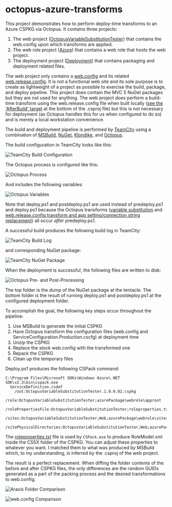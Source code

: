 octopus-azure-transforms
========================

This project demonstrates how to perform deploy-time transforms to an Azure CSPKG via Octopus. It contains three projects:

1. The web project ([OctopusVariableSubstitutionTester](https://github.com/davidpeden3/octopus-azure-transforms/tree/master/source/OctopusVariableSubstitutionTester)) that contains the web.config upon which transforms are applied.
2. The web role project ([Azure](https://github.com/davidpeden3/octopus-azure-transforms/tree/master/source/Azure)) that contains a web role that hosts the web project.
3. The deployment project ([Deployment](https://github.com/davidpeden3/octopus-azure-transforms/tree/master/source/Deployment)) that contains packaging and deployment related files.

The web project only contains a [web.config](https://github.com/davidpeden3/octopus-azure-transforms/blob/master/source/OctopusVariableSubstitutionTester/Web.config) and its related [web.release.config](https://github.com/davidpeden3/octopus-azure-transforms/blob/master/source/OctopusVariableSubstitutionTester/Web.Release.config). It is not a functional web site and its sole purpose is to create as lightweight of a project as possible to exercise the build, package, and deploy pipeline. This project does contain the MVC 5 NuGet packages but they are not used for anything. The web project does perform a build-time transform using the web.release.config file when built locally ([see the 'AfterBuild' target](https://github.com/davidpeden3/octopus-azure-transforms/blob/master/source/OctopusVariableSubstitutionTester/OctopusVariableSubstitutionTester.csproj#L143-L146) at the bottom of the .csproj file) but this is not necessary for deployment (as Octopus handles this for us when configured to do so) and is merely a local workstation convenience.

The build and deployment pipeline is performed by [TeamCity](http://www.jetbrains.com/teamcity/) using a combination of [MSBuild](http://msdn.microsoft.com/en-us/library/0k6kkbsd.aspx), [NuGet](https://www.nuget.org/), [Klondike](https://github.com/themotleyfool/Klondike), and [Octopus](http://octopusdeploy.com/).

The build configuration in TeamCity looks like this:

![TeamCity Build Configuration](https://raw.githubusercontent.com/davidpeden3/octopus-azure-transforms/master/documentation/teamcity-build-configuration.png)

The Octopus process is configured like this:

![Octopus Process](https://raw.githubusercontent.com/davidpeden3/octopus-azure-transforms/master/documentation/octopus-process.png)

And includes the following variables:

![Octopus Variables](https://raw.githubusercontent.com/davidpeden3/octopus-azure-transforms/master/documentation/octopus-variables.png)

Note that deploy.ps1 and postdeploy.ps1 are used instead of predeploy.ps1 and deploy.ps1 because the Octopus transforms ([variable substitution](http://docs.octopusdeploy.com/display/OD/Variable+Substitution+Syntax) and [web.release.config transform and app setting/connection string replacement](http://docs.octopusdeploy.com/display/OD/Configuration+files)) all occur *after* predeploy.ps1.

A successful build produces the following build log in TeamCity:

![TeamCity Build Log](https://raw.githubusercontent.com/davidpeden3/octopus-azure-transforms/master/documentation/teamcity-build-log.png)

and corresponding NuGet package:

![TeamCity NuGet Package](https://raw.githubusercontent.com/davidpeden3/octopus-azure-transforms/master/documentation/teamcity-nuget-package.png)

When the deployment is successful, the following files are written to disk:

![Octopus Pre- and Post-Processing](https://raw.githubusercontent.com/davidpeden3/octopus-azure-transforms/master/documentation/octopus-pre-and-post-processing.png)

The top folder is the dump of the NuGet package at the tentacle. The bottom folder is the result of running deploy.ps1 and postdeploy.ps1 at the configured deployment folder.

To accomplish the goal, the following key steps occur throughout the pipeline:

1. Use MSBuild to generate the initial CSPKG
2. Have Octopus transform the configuration files (web.config and ServiceConfiguration.Production.cscfg) at deployment time
3. Unzip the CSPKG
4. Replace the stock web.config with the transformed one
5. Repack the CSPKG
6. Clean up the temporary files

Deploy.ps1 produces the following CSPack command:

```
C:\Program Files\Microsoft SDKs\Windows Azure\.NET SDK\v2.3\bin\cspack.exe
  ServiceDefinition.csdef
	/out:OctopusVariableSubstitutionTester.1.0.0.82.cspkg
	/role:OctopusVariableSubstitutionTester;azurePackage\webrole\approot
	/rolePropertiesFile:OctopusVariableSubstitutionTester;roleproperties.txt
	/sites:OctopusVariableSubstitutionTester;Web;azurePackage\webrole\sitesroot\0
	/sitePhysicalDirectories:OctopusVariableSubstitutionTester;Web;azurePackage\webrole\sitesroot\0
```

The [roleproperties.txt](https://github.com/davidpeden3/octopus-azure-transforms/blob/master/source/Deployment/roleproperties.txt) file is used by ```CSPack.exe``` to produce RoleModel.xml inside the CSSX folder of the CSPKG. You can adjust these properties to whatever you want. I matched them to what was produced by MSBuild which, to my understanding, is inferred by the .csproj of the web project.

The result is a perfect replacement. When diffing the folder contents of the before and after CSPKG files, the only differences are the random GUIDs generated as a part of the packing process and the desired transformations to web.config.

![Araxis Folder Comparison](https://raw.githubusercontent.com/davidpeden3/octopus-azure-transforms/master/documentation/araxis-folder-comparison.png)

![web.config Comparison](https://raw.githubusercontent.com/davidpeden3/octopus-azure-transforms/master/documentation/web.config-comparison.png)

